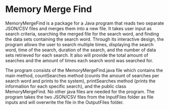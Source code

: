 # Memory Merge Find

MemoryMergeFind is a package for a Java program that reads two separate JSON/CSV files and merges them into a new
file. It takes user input as search criteria, searching the merged file for the search word, and finding the data
sets containing the search word. Through its interactive design, the program allows the user to search multiple
times, displaying the search word, time of the search, duration of the search, and the number of data sets
retrieved for each search. It also will provide the total amount of searches and the amount of times each search
word was searched for.

The program consists of the MemoryMergeFind.java file which contains the main method, countSearches method
(counts the amount of searches per search word and prints to the system), printSearches method (prints the
information for each specific search), and the public class MemoryMergeFind. No other java files are needed for
the program. The program takes the two JSON/CSV files from the InputFiles folder as file inputs and will
overwrite the file in the OutputFiles folder.
   
